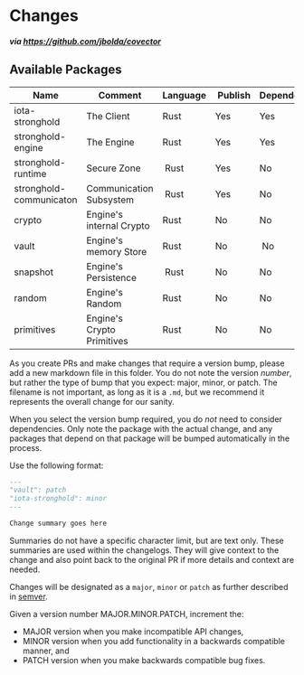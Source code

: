# Changes
##### via https://github.com/jbolda/covector


## Available Packages

| Name | Comment | Language | Publish | Dependencies |
| ---- | ------- | -------- | ------- | ----------------- |
| iota-stronghold | The Client | Rust | Yes | Yes |
| stronghold-engine | The Engine | Rust | Yes | Yes |
| stronghold-runtime | Secure Zone | Rust | Yes | No |
| stronghold-communicaton | Communication Subsystem | Rust | Yes | No |
| crypto | Engine's internal Crypto | Rust | No | No |
| vault | Engine's memory Store | Rust | No | No |
| snapshot | Engine's Persistence | Rust | No | No |
| random | Engine's Random | Rust | No | No |
| primitives | Engine's Crypto Primitives | Rust | No | No |


As you create PRs and make changes that require a version bump, please add a new markdown file in this folder. You do not note the version _number_, but rather the type of bump that you expect: major, minor, or patch. The filename is not important, as long as it is a `.md`, but we recommend it represents the overall change for our sanity.

When you select the version bump required, you do _not_ need to consider dependencies. Only note the package with the actual change, and any packages that depend on that package will be bumped automatically in the process.

Use the following format:

```md
---
"vault": patch
"iota-stronghold": minor
---

Change summary goes here
```

Summaries do not have a specific character limit, but are text only. These summaries are used within the changelogs. They will give context to the change and also point back to the original PR if more details and context are needed.

Changes will be designated as a `major`, `minor` or `patch` as further described in [semver](https://semver.org/).

Given a version number MAJOR.MINOR.PATCH, increment the:

- MAJOR version when you make incompatible API changes,
- MINOR version when you add functionality in a backwards compatible manner, and
- PATCH version when you make backwards compatible bug fixes.


